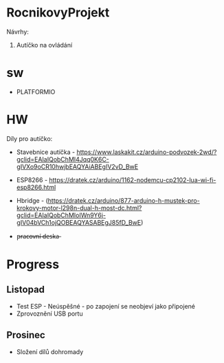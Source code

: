 # RocnikovyProjekt
Návrhy:

1. Autíčko na ovládání 


# sw

- PLATFORMIO


# HW

Díly pro autíčko: 

- Stavebnice autíčka - https://www.laskakit.cz/arduino-podvozek-2wd/?gclid=EAIaIQobChMI4Jqq0K6C-gIVXo9oCR10hwjbEAQYAiABEgIV2vD_BwE

- ESP8266 - https://dratek.cz/arduino/1162-nodemcu-cp2102-lua-wi-fi-esp8266.html
 
- Hbridge - (https://dratek.cz/arduino/877-arduino-h-mustek-pro-krokovy-motor-l298n-dual-h-most-dc.html?gclid=EAIaIQobChMIoIWn9Y6j-gIV04bVCh1ojQOBEAQYASABEgJ85fD_BwE)

- p̶r̶a̶c̶o̶v̶n̶í̶ ̶d̶e̶s̶k̶a̶


# Progress

 ## Listopad 
 - Test ESP - Neúspěšné - po zapojení se neobjeví jako připojené
 - Zprovoznění USB portu

## Prosinec
- Složení dílů dohromady
